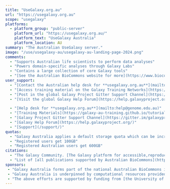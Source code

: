 ```yaml
---
title: "UseGalaxy.org.au"
url: "https://usegalaxy.org.au"
scope: "usegalaxy"
platforms:
  - platform_group: "public-server"
    platform_url: "https://usegalaxy.org.au/"
    platform_text: "UseGalaxy Australia"
    platform_location: AU
summary: "The Australian UseGalaxy server."
image: "/use/usegalaxy-au/usegalaxy-au-landing-page-2024.png"
comments:
  - "Supports Australian life scientists to perform data analyses"
  - "Powers domain-specific analyses through Galaxy Labs"
  - "Contains a large collection of core Galaxy tools"
  - "[See the Australian BioCommons website for more](https://www.biocommons.org.au/galaxy-australia)"
user_support:
  - "[Contact the Australian help desk for **usegalaxy.org.au**](mailto:help@genome.edu.au)"
  - "[Access training material on the Galaxy Training Networks](https://galaxy-au-training.github.io/tutorials/)"
  - "[Post in the global Galaxy Project Gitter Support Channel](https://gitter.im/galaxyproject/Lobby)"
  - "[Visit the global Galaxy Help Forum](https://help.galaxyproject.org/)"

  - "[Help desk for **usegalaxy.org.au**](mailto:help@genome.edu.au)"
  - "[Training Materials](https://galaxy-au-training.github.io/tutorials/)"
  - "[Galaxy Project Gitter Support Channel](https://gitter.im/galaxyproject/Lobby)"
  - "[Galaxy Help Forum](https://help.galaxyproject.org/)"
  - "[Support](/support/)"
quotas:
  - "Galaxy Australia applies a default storage quota which can be increased on request"
  - "Registered users get 100GB"
  - "Registered Australian users get 600GB"
citations:
  - "The Galaxy Community. [The Galaxy platform for accessible,reproducible, and collaborative data analyses: 2024 update](https://doi.org/10.1093/nar/gkae410), *Nucleic Acids Research*, Volume 52, Issue W1, 5 July 2024, Pages W83-W94"
  - "List of [all publications supported by Australian BioCommons](https://www.biocommons.org.au/publications), including Galaxy Australia"
sponsors:
 - "Galaxy Australia forms part of the national Australian BioCommons infrastructure and is managed by [QCIF](https://www.qcif.edu.au/), [the University of Melbourne](https://www.unimelb.edu.au/) and [AARNet (https://www.aarnet.edu.au/)"
 - "Galaxy Australia is underpinned by computational resources provided by [AARNet](https://www.aarnet.edu.au/), [ARDC Nectar Research Cloud](https://ardc.edu.au/services/ardc-nectar-research-cloud/), [the University of Melbourne](https://www.unimelb.edu.au/), [QCIF](https://www.qcif.edu.au/), [National Computational Infrastructure](http://nci.org.au/), [Pawsey Supercomputing Research Centre](https://pawsey.org.au/) and [Microsoft Azure](https://azure.microsoft.com/en-au)"
 - "The above efforts are supported by funding from [the University of Melbourne](https://www.unimelb.edu.au/) and [Bioplatforms Australia](https://bioplatforms.com/biocommons/). Bioplatforms Australia are enabled by [NCRIS](https://www.education.gov.au/national-collaborative-research-infrastructure-strategy-ncris)"
---
```

